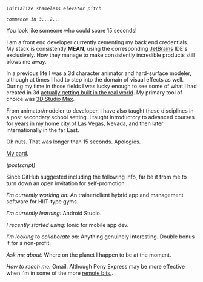 _`initialize shameless elevator pitch`_

_`commence in 3...2...`_

You look like someone who could spare 15 seconds!

I am a front end developer currently cementing my back end credentials. My stack is consistently **MEAN**, using the corresponding [JetBrains](https://www.jetbrains.com/products.html) IDE's exclusively. How they manage to make consistently incredible products still blows me away. 

In a previous life I was a 3d character animator and hard-surface modeler, although at times I had to step into the domain of visual effects as well. During my time in those fields I was lucky enough to see some of what I had created in 3d [actually getting built in the real world](https://www.caesars.com/linq/high-roller). My primary tool of choice was [3D Studio Max](https://asean.autodesk.com/products/3ds-max/overview).

From animator/modeler to developer, I have also taught these disciplines in a post secondary school setting. I taught introductory to advanced courses for years in my home city of Las Vegas, Nevada, and then later internationally in the far East.

Oh nuts. That was longer than 15 seconds. Apologies. 

[My card](https://www.linkedin.com/in/squareearther/).

_(postscript)_

Since GitHub suggested including the following info, far be it from me to turn down an open invitation for self-promotion... 

_I’m currently working on:_ 
An trainer/client hybrid app and management software for HIIT-type gyms.   

_I’m currently learning:_ 
Android Studio.

_I recently started using:_
Ionic for mobile app dev. 

_I’m looking to collaborate on:_ 
Anything genuinely interesting. Double bonus if for a non-profit.

_Ask me about:_ 
Where on the planet I happen to be at the moment.

_How to reach me:_ 
Gmail. Although Pony Express may be more effective when i'm in some of the more [remote bits.](https://en.wikipedia.org/wiki/Havasu_Falls).


